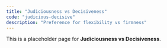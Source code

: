 ```yaml
---
title: "Judiciousness vs Decisiveness"
code: "judicious-decisive"
description: "Preference for flexibility vs firmness"
---
```


This is a placeholder page for **Judiciousness vs Decisiveness**.

